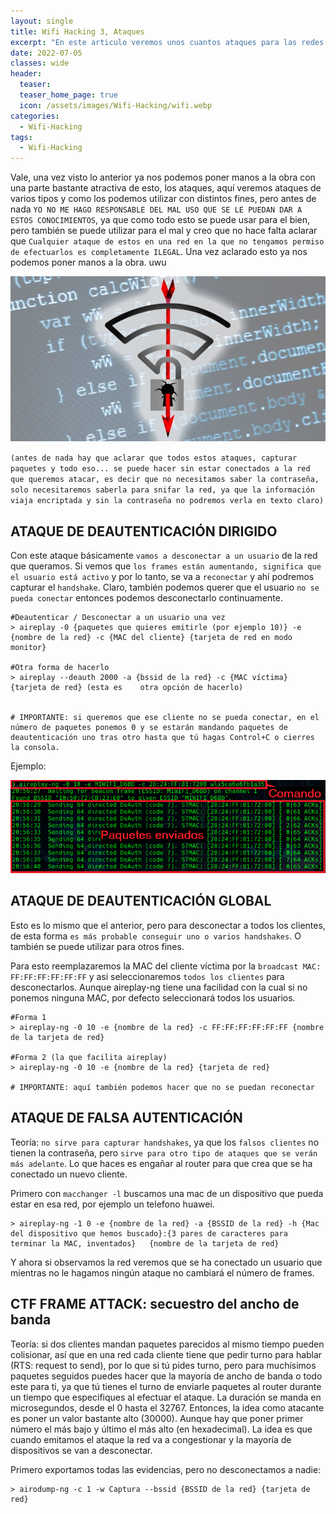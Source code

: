 ```yaml
---
layout: single
title: Wifi Hacking 3, Ataques
excerpt: "En este articulo veremos unos cuantos ataques para las redes WPA y WPA 2, los cuales podremos lanzar con distintas finalidades."
date: 2022-07-05
classes: wide
header:
  teaser: 
  teaser_home_page: true
  icon: /assets/images/Wifi-Hacking/wifi.webp
categories:
  - Wifi-Hacking
tags:  
  - Wifi-Hacking
---
```


Vale, una vez visto lo anterior ya nos podemos poner manos a la obra con una parte bastante atractiva de esto, los ataques, aquí veremos ataques de varios tipos y como los podemos utilizar con distintos fines, pero antes de nada `YO NO ME HAGO RESPONSABLE DEL MAL USO QUE SE LE PUEDAN DAR A ESTOS CONOCIMIENTOS`, ya que como todo esto se puede usar para el bien, pero también se puede utilizar para el mal y creo que no hace falta aclarar que `Cualquier ataque de estos en una red en la que no tengamos permiso de efectuarlos es completamente ILEGAL`. Una vez aclarado esto ya nos podemos poner manos a la obra. uwu

![](/assets/images/Wifi-Hacking/wifi-hacking.jpg)

`(antes de nada hay que aclarar que todos estos ataques, capturar paquetes y todo eso... se puede hacer sin estar conectados a la red que queremos atacar, es decir que no necesitamos saber la contraseña, solo necesitaremos saberla para snifar la red, ya que la información viaja encriptada y sin la contraseña no podremos verla en texto claro)`


## ATAQUE DE DEAUTENTICACIÓN DIRIGIDO

Con este ataque básicamente `vamos a desconectar a un usuario` de la red que queramos. Si vemos que `los frames están aumentando, significa que el usuario está activo` y por lo tanto, se va a `reconectar` y ahí podremos capturar el `handshake`. Claro, también podemos querer que el usuario `no se pueda conectar` entonces podemos desconectarlo continuamente.

```
#Deautenticar / Desconectar a un usuario una vez
> aireplay -0 {paquetes que quieres emitirle (por ejemplo 10)} -e {nombre de la red} -c {MAC del cliente} {tarjeta de red en modo monitor}

#Otra forma de hacerlo
> aireplay --deauth 2000 -a {bssid de la red} -c {MAC víctima} {tarjeta de red} (esta es 	otra opción de hacerlo)


# IMPORTANTE: si queremos que ese cliente no se pueda conectar, en el número de paquetes ponemos 0 y se estarán mandando paquetes de deautenticación uno tras otro hasta que tú hagas Control+C o cierres la consola.
```

Ejemplo:

![](/assets/images/Wifi-Hacking/Deauth-dirigido.PNG)


## ATAQUE DE DEAUTENTICACIÓN GLOBAL

Esto es lo mismo que el anterior, pero para desconectar a todos los clientes, de esta forma `es más probable conseguir uno o varios handshakes`. O también se puede utilizar para otros fines.

Para esto reemplazaremos la MAC del cliente víctima por la `broadcast MAC: FF:FF:FF:FF:FF:FF` y asi seleccionaremos `todos los clientes` para desconectarlos. Aunque aireplay-ng tiene una facilidad con la cual si no ponemos ninguna MAC, por defecto seleccionará todos los usuarios.

```
#Forma 1
> aireplay-ng -0 10 -e {nombre de la red} -c FF:FF:FF:FF:FF:FF {nombre de la tarjeta de red}

#Forma 2 (la que facilita aireplay)
> aireplay-ng -0 10 -e {nombre de la red} {tarjeta de red}

# IMPORTANTE: aquí también podemos hacer que no se puedan reconectar
```


## ATAQUE DE FALSA AUTENTICACIÓN

Teoría: `no sirve para capturar handshakes`, ya que los `falsos clientes` no tienen la 	contraseña, pero `sirve para otro tipo de ataques que se verán más adelante`. Lo que	haces es engañar al router para que crea que se ha conectado un nuevo cliente.

Primero con `macchanger -l` buscamos una mac de un dispositivo que pueda estar en esa red, por ejemplo un telefono huawei.

```
> aireplay-ng -1 0 -e {nombre de la red} -a {BSSID de la red} -h {Mac del dispositivo que hemos buscado}:{3 pares de caracteres para terminar la MAC, inventados}	{nombre de la tarjeta de red}
```
Y ahora si observamos la red veremos que se ha conectado un usuario que mientras no le hagamos ningún ataque no cambiará el número de frames.


## CTF FRAME ATTACK: secuestro del ancho de banda

Teoría: si dos clientes mandan paquetes parecidos al mismo tiempo pueden colisionar, así que en una red cada cliente tiene que pedir turno para hablar (RTS: request to send), por lo que si tú pides turno, pero para muchísimos paquetes seguidos puedes hacer que la mayoría de ancho de banda o todo este para ti, ya que tú tienes el turno de enviarle paquetes al router durante un tiempo que especifiques al efectuar el ataque. La duración se manda en microsegundos, desde el 0 hasta el 32767. Entonces, la idea como atacante es poner un valor bastante alto (30000). 	Aunque hay que poner primer número el más bajo y último el más alto (en hexadecimal). La idea es que cuando emitamos el ataque la red va a congestionar y la mayoría de dispositivos se van a desconectar.

Primero exportamos todas las evidencias, pero no desconectamos a nadie:
```
> airodump-ng -c 1 -w Captura --bssid {BSSID de la red} {tarjeta de red}
```

